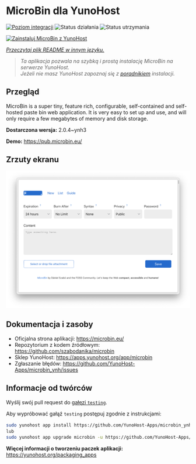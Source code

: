 <!--
To README zostało automatycznie wygenerowane przez <https://github.com/YunoHost/apps/tree/master/tools/readme_generator>
Nie powinno być ono edytowane ręcznie.
-->

# MicroBin dla YunoHost

[![Poziom integracji](https://apps.yunohost.org/badge/integration/microbin)](https://ci-apps.yunohost.org/ci/apps/microbin/)
![Status działania](https://apps.yunohost.org/badge/state/microbin)
![Status utrzymania](https://apps.yunohost.org/badge/maintained/microbin)

[![Zainstaluj MicroBin z YunoHost](https://install-app.yunohost.org/install-with-yunohost.svg)](https://install-app.yunohost.org/?app=microbin)

*[Przeczytaj plik README w innym języku.](./ALL_README.md)*

> *Ta aplikacja pozwala na szybką i prostą instalację MicroBin na serwerze YunoHost.*  
> *Jeżeli nie masz YunoHost zapoznaj się z [poradnikiem](https://yunohost.org/install) instalacji.*

## Przegląd

MicroBin is a super tiny, feature rich, configurable, self-contained and self-hosted paste bin web application. It is very easy to set up and use, and will only require a few megabytes of memory and disk storage.

**Dostarczona wersja:** 2.0.4~ynh3

**Demo:** <https://pub.microbin.eu/>

## Zrzuty ekranu

![Zrzut ekranu z MicroBin](./doc/screenshots/screenshot7.png)

## Dokumentacja i zasoby

- Oficjalna strona aplikacji: <https://microbin.eu/>
- Repozytorium z kodem źródłowym: <https://github.com/szabodanika/microbin>
- Sklep YunoHost: <https://apps.yunohost.org/app/microbin>
- Zgłaszanie błędów: <https://github.com/YunoHost-Apps/microbin_ynh/issues>

## Informacje od twórców

Wyślij swój pull request do [gałęzi `testing`](https://github.com/YunoHost-Apps/microbin_ynh/tree/testing).

Aby wypróbować gałąź `testing` postępuj zgodnie z instrukcjami:

```bash
sudo yunohost app install https://github.com/YunoHost-Apps/microbin_ynh/tree/testing --debug
lub
sudo yunohost app upgrade microbin -u https://github.com/YunoHost-Apps/microbin_ynh/tree/testing --debug
```

**Więcej informacji o tworzeniu paczek aplikacji:** <https://yunohost.org/packaging_apps>
